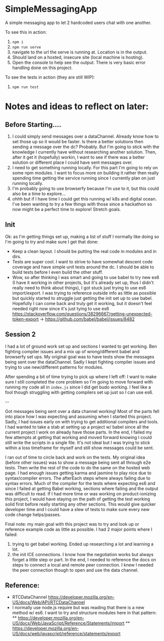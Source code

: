 # SimpleMessagingApp
A simple messaging app to let 2 hardcoded users chat with one another.

To see this in action:
1. `npm i`
2. `npm run serve`
3. navigate to the url the serve is running at. Location is in the output.
4. Should land on a hosted, insecure site (local machine is hosting).
5. Open the console to help see the output. There is very basic error handling done on this project.

To see the tests in action (they are still WIP):
1. `npm run test`

# Notes and ideas to reflect on later:
## Before Starting....
1) I could simply send messages over a dataChannel. Already know how to set those up so it would be faster. Is there a better solutions then sending a message over the dc? Probably. But I'm going to stick with the knowledge I currently have without researching another solution. Then, after it get it (hopefully) workin, I want to see if there was a better solution or different place I could have sent messages over.
2) I need to get something running locally. For this part I'm going to rely on some npm modules. I want to focus more on building it rather then really spending time getting the service running since I currently plan on just running locally.
3) I'm probably going to use browserfy because I'm use to it, but this could also be a time to explore...
4) ohhh but if I have time I could get this running w/ k8s and digital ocean. I've been wanting to try a few things with those since a hackathon so now might be a perfect time to explore! Stretch goals.

## Init
Ok: as I'm getting things set up, making a list of stuff I normally like doing so I'm going to try and make sure I get that done:

* Keep a clean layout. I should be putting the real code in modules and in dirs.
* Tests are super cool. I want to strive to have somewhat descent code coverage and have simple unit tests around the dc. I should be able to build tests before I even build the other stuff.
* Wow, so after thinking I was smart and going to use babel to try new es6 (I have it working in other projects, but it's already set up, thus I didn't really need to think about things), I got stuck just trying to use es6 import/export. I was trying to reference outside info as little as possible but quickly started to struggle just getting the init set up to use babel. Hopefully I can come back and truly get it working, but it doesn't feel needed right now since it's just tying to use es6 https://stackoverflow.com/questions/38296667/getting-unexpected-token-export -> https://github.com/babel/babel/issues/8482

## Session 2
I had a lot of ground work set up and sections I wanted to get working. Ben fighting compiler issues and a mix up of wrong/different babel and browserfy set ups. My original goal was to have tests show the messages being sent over the dataChannel. Sadly I kept fighting compiler issues and trying to use new/different patterns for modules.

After spending a bit of time trying to pick up where I left off: I want to make sure I still completed the core problem so I'm going to move forward with running my code all in `index.js` since I did get budo working. I feel like a fool though struggling with getting compilers set up just so I can use es6.

--

Got messages being sent over a data channel working! Most of the parts fell into place how I was expecting and assuming when I started this project. Sadly, I had issues early on with trying to get additional compilers and tools. I had wanted to take a stab at setting up a project w/ babel since all the current project I work on already have those parts. In the end, I failed my few attempts at getting that working and moved forward knowing I could still write the scripts in a single file. It's not ideal but I was trying to stick within a loss timeframe for myself and still show messages could be sent.

I ran out of time to circle back and work on the tests. My original idea (before other issues) was to show a message being sent all through e2e tests. Then write the rest of the code to do the same on the hosted web page. I had enough issues getting karma and jasmine to play nice due to syntax/compiler errors. The afterEach steps where always failing due to syntax errors. Much of the compiler for the tests where expecting es6 and since I failed at getting Babel working, sections where failing and the output was difficult to read. If I had more time or was working on product-ionizing this project, I would have staying on the path of getting the test working solid first before really starting any other sections. This would give quicker developer time and I could have a slew of tests to make sure every new code change helps/passes.

Final note: my main goal with this project was to try and look up or reference example code as little as possible. I had 2 major points where I failed:
1) trying to get babel working. Ended up researching a lot and learning a lot.
2) the init ICE connections. I know how the negotiation works but always forget a little step or part. In the end, I needed to reference the docs on steps to connect a local and remote peer connection. I knew I needed the peer connection though to open and use the data channel.

## Reference:
* RTCDataChannel https://developer.mozilla.org/en-US/docs/Web/API/RTCDataChannel
* I normally use node.js require but was reading that there is a new method w/ es6. I want to try and structure modules here in that pattern:
** https://developer.mozilla.org/en-US/docs/Web/JavaScript/Reference/Statements/import
** https://developer.mozilla.org/en-US/docs/web/javascript/reference/statements/export
